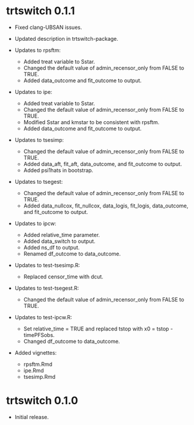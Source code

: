 # trtswitch 0.1.1

- Fixed clang-UBSAN issues.

- Updated description in trtswitch-package.

- Updates to rpsftm:
    - Added treat variable to Sstar.
    - Changed the default value of admin_recensor_only from FALSE to TRUE.
    - Added data_outcome and fit_outcome to output.

- Updates to ipe:
    - Added treat variable to Sstar.
    - Changed the default value of admin_recensor_only from FALSE to TRUE.
    - Modified Sstar and kmstar to be consistent with rpsftm.
    - Added data_outcome and fit_outcome to output.

- Updates to tsesimp:
    - Changed the default value of admin_recensor_only from FALSE to TRUE.
    - Added data_aft, fit_aft, data_outcome, and fit_outcome to output.
    - Added psi1hats in bootstrap.

- Updates to tsegest:
    - Changed the default value of admin_recensor_only from FALSE to TRUE.
    - Added data_nullcox, fit_nullcox, data_logis, fit_logis, data_outcome, and fit_outcome to output.

- Updates to ipcw: 
    - Added relative_time parameter.
    - Added data_switch to output.
    - Added ns_df to output.
    - Renamed df_outcome to data_outcome.

- Updates to test-tsesimp.R:
    - Replaced censor_time with dcut.

- Updates to test-tsegest.R:
    - Changed the default value of admin_recensor_only from FALSE to TRUE.

- Updates to test-ipcw.R:
    - Set relative_time = TRUE and replaced tstop with x0 = tstop - timePFSobs.
    - Changed df_outcome to data_outcome.
    
- Added vignettes:
    - rpsftm.Rmd
    - ipe.Rmd
    - tsesimp.Rmd


# trtswitch 0.1.0

- Initial release.
